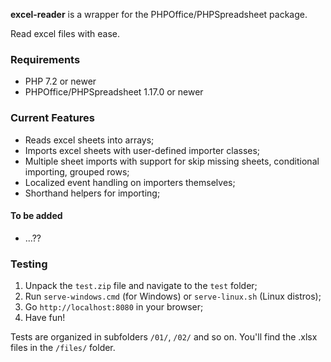 **excel-reader** is a wrapper for the PHPOffice/PHPSpreadsheet package.

Read excel files with ease.

### Requirements
*  PHP 7.2 or newer
*  PHPOffice/PHPSpreadsheet 1.17.0 or newer

### Current Features
*  Reads excel sheets into arrays;
*  Imports excel sheets with user-defined importer classes;
*  Multiple sheet imports with support for skip missing sheets, conditional importing, grouped rows;
*  Localized event handling on importers themselves;
*  Shorthand helpers for importing;

#### To be added
*  ...??

### Testing
1. Unpack the `test.zip` file and navigate to the `test` folder;
2. Run `serve-windows.cmd` (for Windows) or `serve-linux.sh` (Linux distros);
3. Go `http://localhost:8080` in your browser;
4. Have fun!

Tests are organized in subfolders `/01/`, `/02/` and so on.
You'll find the .xlsx files in the `/files/` folder.
